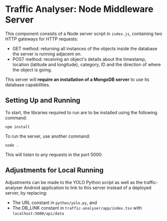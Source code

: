 # Traffic Analyser: Node Middleware Server
This component consists of a Node server script in `index.js`, containing two HTTP gateways for HTTP requests:
- GET method: returning all instances of the objects inside the database the server is running adjacent on.
- POST method: receiving an object's details about the timestamp, location (latitude and longitude), category, ID and the direction of where the object is going.

This server will **require an installation of a MongoDB server** to use its database capabilities.

## Setting Up and Running
To start, the libraries required to run are to be installed using the following command:
```
npm install
```
To run the server, use another command:
```
node .
```
This will listen to any requests in the port 5000. 

## Adjustments for Local Running
Adjustments can be made to the YOLO Python script as well as the traffic-analyser Android application to link to this server instead of a deployed server, by replacing:
- The URL constant in `python/yolo.py`, and
- The DB_LINK constant in `traffic-analyser/app/index.tsx`
with `localhost:5000/api/data`